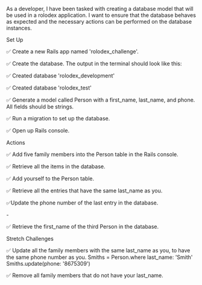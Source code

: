 As a developer, I have been tasked with creating a database model that will be used in a rolodex application. I want to ensure that the database behaves as expected and the necessary actions can be performed on the database instances.

Set Up

✅ Create a new Rails app named 'rolodex_challenge'.

✅ Create the database. The output in the terminal should look like this:

✅  Created database 'rolodex_development'

✅  Created database 'rolodex_test'

✅ Generate a model called Person with a first_name, last_name, and phone. All fields should be strings.

✅ Run a migration to set up the database.

✅ Open up Rails console.

Actions

✅ Add five family members into the Person table in the Rails console.

✅  Retrieve all the items in the database.

✅ Add yourself to the Person table.

✅ Retrieve all the entries that have the same last_name as you.
<!-- Person.where last_name:'Ray' -->


✅Update the phone number of the last entry in the database.
<!-- Brandon = Person.last
<!-- Brandon.phone = '4179590334' -->
<!-- Brandon.save --> -
✅ Retrieve the first_name of the third Person in the database.
<!-- Third = Person.find 3
Third.first_name -->
Stretch Challenges

✅ Update all the family members with the same last_name as you, to have the same phone number as you.
Smiths = Person.where last_name: 'Smith'
Smiths.update(phone: '8675309')

✅ Remove all family members that do not have your last_name.
<!-- Person.where.not(last_name: 'Smith').delete_all -->